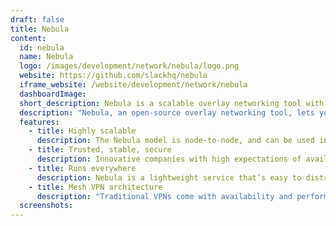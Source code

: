 ```yaml
---
draft: false
title: Nebula
content:
  id: nebula
  name: Nebula
  logo: /images/development/network/nebula/logo.png
  website: https://github.com/slackhq/nebula
  iframe_website: /website/development/network/nebula
  dashboardImage:
  short_description: Nebula is a scalable overlay networking tool with a focus on performance, simplicity and security
  description: "Nebula, an open-source overlay networking tool, lets you seamlessly connect computers anywhere in the world. It's portable, and runs on Linux, OSX, Windows, iOS and  Android. It includes encryption, security groups, certificates and tunneling, but what makes Nebula different is that it brings all of these ideas together, resulting in a sum greater than its individual parts. It can be used to connect a small number or tens of thousands of computers as required."
  features:
    - title: Highly scalable
      description: The Nebula model is node-to-node, and can be used in as simple a configuration as installing on a computer that connects to a compute instance on DigitalOcean, or some other cloud provider. This scalability offers flexibility for internet of things (IoT) devices, providing public internet access but without explicitly allowing traffic in or out on predefined ports as a firewall rule.
    - title: Trusted, stable, secure
      description: Innovative companies with high expectations of availability and reliability run their networks with Nebula. Slack open-sourced the project after years of R&D and deploying it at scale. Created by security engineers, Nebula leverages trusted crypto libraries (Noise), includes a built-in firewall with granular security groups, and uses the best parts of PKI to authenticate hosts.
    - title: Runs everywhere
      description: Nebula is a lightweight service that’s easy to distribute and configure on modern operating systems. It runs on a wide variety of hardware including x86, arm, mips, and ppc.
    - title: Mesh VPN architecture
      description: "Traditional VPNs come with availability and performance bottlenecks. Nebula is decentralized: encrypted tunnels are created per-host and on-demand as needed."
  screenshots:
---
```

